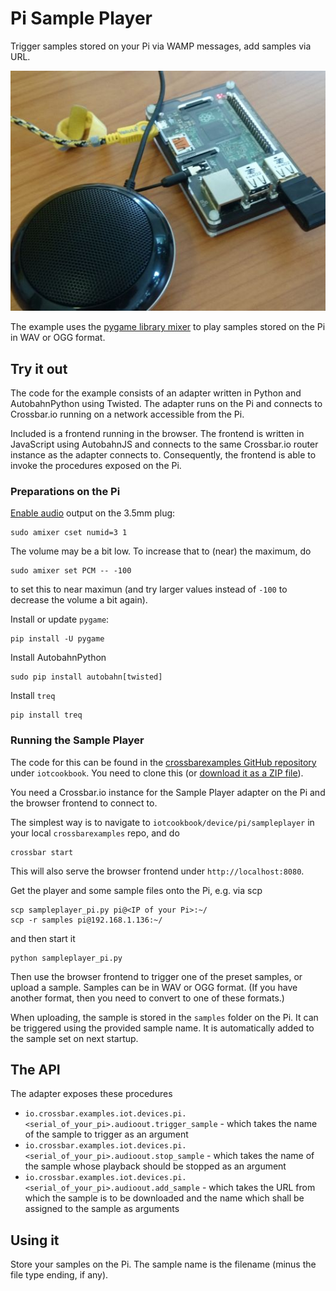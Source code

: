 # Pi Sample Player

Trigger samples stored on your Pi via WAMP messages, add samples via URL.

![Pi with speaker](/static/img/iotcookbook/speech_raspberry_pi.jpg)

The example uses the [pygame library mixer](https://www.pygame.org/docs/ref/mixer.html) to play samples stored on the Pi in WAV or OGG format.

## Try it out

The code for the example consists of an adapter written in Python and AutobahnPython using Twisted. The adapter runs on the Pi and connects to Crossbar.io running on a network accessible from the Pi.

Included is a frontend running in the browser. The frontend is written in JavaScript using AutobahnJS and connects to the same Crossbar.io router instance as the adapter connects to. Consequently, the frontend is able to invoke the procedures exposed on the Pi.

### Preparations on the Pi

[Enable audio](https://www.raspberrypi.org/documentation/configuration/audio-config.md) output on the 3.5mm plug:

    sudo amixer cset numid=3 1

The volume may be a bit low. To increase that to (near) the maximum, do

    sudo amixer set PCM -- -100

to set this to near maximun (and try larger values instead of `-100` to decrease the volume a bit again).

Install or update `pygame`:

    pip install -U pygame

Install AutobahnPython

    sudo pip install autobahn[twisted]

Install `treq`

    pip install treq

### Running the Sample Player

The code for this can be found in the [crossbarexamples GitHub repository](https://github.com/crossbario/crossbarexamples) under `iotcookbook`. You need to clone this (or [download it as a ZIP file](https://github.com/crossbario/crossbarexamples/archive/master.zip)).

You need a Crossbar.io instance for the Sample Player adapter on the Pi and the browser frontend to connect to.

The simplest way is to navigate to `iotcookbook/device/pi/sampleplayer` in your local `crossbarexamples` repo, and do

    crossbar start

This will also serve the browser frontend under `http://localhost:8080`.

Get the player and some sample files onto the Pi, e.g. via scp

    scp sampleplayer_pi.py pi@<IP of your Pi>:~/
    scp -r samples pi@192.168.1.136:~/

and then start it

    python sampleplayer_pi.py

Then use the browser frontend to trigger one of the preset samples, or upload a sample. Samples can be in WAV or OGG format. (If you have another format, then you need to convert to one of these formats.)

When uploading, the sample is stored in the `samples` folder on the Pi. It can be triggered using the provided sample name. It is automatically added to the sample set on next startup.


## The API

The adapter exposes these procedures

* `io.crossbar.examples.iot.devices.pi.<serial_of_your_pi>.audioout.trigger_sample` - which takes the name of the sample to trigger as an argument
* `io.crossbar.examples.iot.devices.pi.<serial_of_your_pi>.audioout.stop_sample` - which takes the name of the sample whose playback should be stopped as an argument
* `io.crossbar.examples.iot.devices.pi.<serial_of_your_pi>.audioout.add_sample` - which takes the URL from which the sample is to be downloaded and the name which shall be assigned to the sample as arguments


## Using it

Store your samples on the Pi. The sample name is the filename (minus the file type ending, if any).

